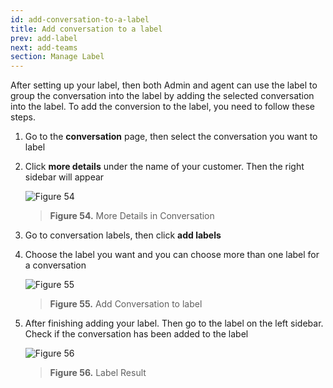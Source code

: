 ```yaml
---
id: add-conversation-to-a-label
title: Add conversation to a label
prev: add-label
next: add-teams
section: Manage Label
---
```


After setting up your label, then both Admin and agent can use the label to group the conversation into the label by adding the selected conversation into the label. To add the conversion to the label, you need to follow these steps.

1. Go to the **conversation** page, then select the conversation you want to label
2. Click **more details** under the name of your customer. Then the right sidebar will appear

    ![Figure 54](/assets/images/products/kata-omnichat/image54.webp)

    > **Figure 54.** More Details in Conversation

3. Go to conversation labels, then click **add labels**
4. Choose the label you want and you can choose more than one label for a conversation

    ![Figure 55](/assets/images/products/kata-omnichat/image55.webp)

    > **Figure 55.** Add Conversation to label

5. After finishing adding your label. Then go to the label on the left sidebar. Check if the conversation has been added to the label

    ![Figure 56](/assets/images/products/kata-omnichat/image56.webp)

    > **Figure 56.** Label Result
